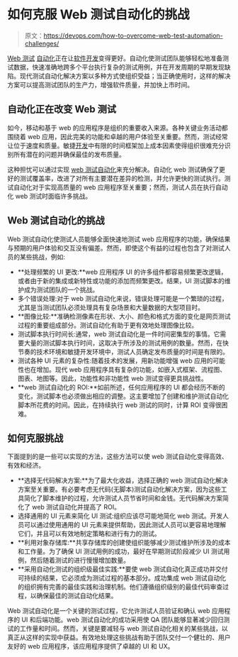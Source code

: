 # 如何克服 Web 测试自动化的挑战

> 原文：<https://devops.com/how-to-overcome-web-test-automation-challenges/>

[Web 测试](https://devops.com/?s=Web%20test) [自动化](https://devops.com/?s=automation)正在让[软件开发](https://devops.com/?s=software%20development)变得更好。自动化使测试团队能够轻松地准备测试数据，快速准确地跨多个平台执行复杂的测试用例，并在开发周期的早期发现缺陷。现代测试自动化解决方案以多种方式使组织受益；当正确使用时，这样的解决方案可以提高测试团队的生产力，增强软件质量，并加快上市时间。

## 自动化正在改变 Web 测试

如今，移动和基于 web 的应用程序是组织的重要收入来源。各种关键业务活动都围绕着 web 应用，因此完美的功能和卓越的用户体验至关重要。然而，测试经常让位于速度和质量。敏捷[开发](https://devops.com/?s=software%20development)中有限的时间框架加上成本因素使得组织很难充分识别所有潜在的问题并确保最佳的发布质量。

这种担忧可以通过实现 [web 测试自动化](https://medium.com/@OPTASY.com/the-5-best-automation-testing-tools-for-web-applications-that-you-could-use-in-2020-powerful-and-23135826a569)来充分解决。自动化 web 测试确保了更好的测试覆盖率，改进了对所有主要潜在差异的检测，并允许更快的测试执行。测试自动化对于实现高质量的 web 应用程序至关重要；然而，测试人员在执行自动化 web 测试时面临许多挑战。

## Web 测试自动化的挑战

Web 测试自动化使测试人员能够全面快速地测试 web 应用程序的功能，确保结果与预期的用户体验和交互没有偏差。然而，即使这个有益的过程也包含了对测试人员的某些挑战，例如:

*   **处理频繁的 UI 更改:**web 应用程序 UI 的许多组件都容易频繁更改逻辑，或者由于新的集成或新特性或功能的添加而频繁更改。结果，UI 测试脚本的维护成为测试团队的一个挑战。
*   多个错误处理:对于 web 测试自动化来说，错误处理可能是一个繁琐的过程，尤其是当测试团队必须处理具有复杂场景和大量数据的大型项目时。
*   **图像比较:**准确检测像素在形状、大小、颜色和格式方面的变化是网页测试过程的重要组成部分。测试自动化有助于更有效地处理图像比较。
*   测试脚本执行时间长:通常，web 测试自动化是一件时间密集型的事情。它需要大量的测试脚本执行时间，这取决于所涉及的测试用例的数量。然而，在快节奏的技术环境和敏捷开发环境中，测试人员确定发布质量的时间是有限的。
*   测试各种 UI 元素的复杂性:随着技术的发展，用新功能增强 web 应用的可能性也在增加。现代 web 应用程序具有复杂的功能，如嵌入式框架、流程图、图表、地图等。因此，功能性和非功能性 web 测试变得更具挑战性。
*   **web 测试自动化的 ROI:**如前所述，任何应用程序的 UI 都会经历不断的变化，测试脚本也必须做出相应的调整。这主要增加了创建和维护测试自动化脚本所花费的时间。因此，在持续执行 web 测试的同时，计算 ROI 变得很困难。

## 如何克服挑战

下面提到的是一些可以实现的方法，这些方法可以使 web 测试自动化变得高效、有效和经济。

*   **选择无代码解决方案:**为了最大化收益，选择正确的 web 测试自动化解决方案至关重要。有必要考虑无代码(无脚本)测试自动化解决方案，因为这些工具简化了脚本维护的过程，允许测试人员节省时间和金钱。无代码解决方案简化了 web 测试自动化并提高了 ROI。
*   选择通用的 UI 元素来简化 UI 测试:组织应该尽可能地简化 web 测试。开发人员可以通过使用通用的 UI 元素来提供帮助，因此测试人员可以更容易地理解它们，并且可以有效地制定策略和进行有力的测试。
*   **利用对象存储库:**共享存储库的创建使组织能够减少测试维护所涉及的成本和工作量。为了确保 UI 测试用例的成功，最好在早期测试阶段减少 UI 测试用例，然后随着测试的进行慢慢增加数量。
*   **采用自动化测试的组织级最佳实践:**要使 web 测试自动化真正成功并交付可持续的结果，它必须成为测试过程的基本部分。成功集成 web 测试自动化的组织拥有完善的最佳实践和治理机制。他们遵循组织级别的最佳代码审查过程，以确保最佳的测试自动化结果。

Web 测试自动化是一个关键的测试过程，它允许测试人员验证和确认 web 应用程序的 UI 和后端功能。web 测试自动化的成功采用使 QA 团队能够显著减少回归测试的工作量和时间。然而，关键是要减轻与 web 测试自动化相关的某些挑战，以真正从这样的实现中获益。有效地处理这些挑战有助于团队交付一个健壮的、用户友好的 web 应用程序，该应用程序提供了卓越的 UI 和 UX。